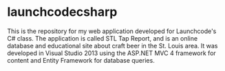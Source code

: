 launchcodecsharp
================

This is the repository for my web application developed for Launchcode's C#
class.  The application is called STL Tap Report, and is an online database
and educational site about craft beer in the St. Louis area.  It was developed
in Visual Studio 2013 using the ASP.NET MVC 4 framework for content and Entity
Framework for database queries.

